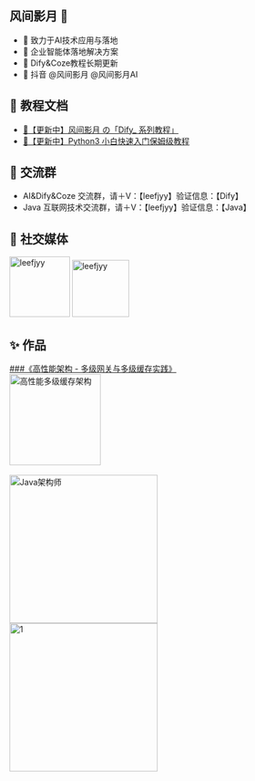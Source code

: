 ## 风间影月 👋
- 🦄 致力于AI技术应用与落地
- 🔮 企业智能体落地解决方案
- 🪼 Dify&Coze教程长期更新
- 🍦 抖音 @风间影月 @风间影月AI

## 📖 教程文档
- [🦄【更新中】风间影月 の「Dify_ 系列教程」](https://p104wt05hv.feishu.cn/docx/RxpMdEFF9o9n2CxwiHEcE0B8n1g)
- [🎀【更新中】Python3 小白快速入门保姆级教程](https://p104wt05hv.feishu.cn/docx/LynddsK3QoUhwLxCr5acmUegn1f)

## 📱 交流群
- AI&Dify&Coze 交流群，请＋V：【leefjyy】验证信息：【Dify】
- Java 互联网技术交流群，请＋V：【leefjyy】验证信息：【Java】

## 💬 社交媒体
<img width="106" alt="leefjyy" src="https://github.com/user-attachments/assets/9e00cd52-fbd5-4116-8372-23779582de10" />
<img width="100" alt="leefjyy" src="https://github.com/user-attachments/assets/0b577d64-1b23-4e5f-8644-691b12f6d33c" />

## ✨ 作品
[###《高性能架构 - 多级网关与多级缓存实践》](http://www.baidu.com/) <br>
<img width="160" alt="高性能多级缓存架构" src="https://github.com/user-attachments/assets/09cb0ca0-33e7-4bb2-bbdb-0bd234ca4710" />  
<br>
<img width="260" alt="Java架构师" src="https://github.com/user-attachments/assets/e62fec76-2f1e-46a3-bcb6-e4d0d03cd8d6" />
<br>
<img width="260" alt="1" src="https://github.com/user-attachments/assets/e565d21a-74b4-401b-b820-ac5471b2424d" />

